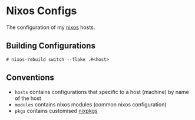 # Nixos Configs

The configuration of my [nixos](https://nixos.org/) hosts.

## Building Configurations
```console
# nixos-rebuild switch --flake .#<host>
```

## Conventions
* `hosts` contains configurations that specific to a host (machine) by name of the host
* `modules` contains nixos modules (common nixos configuration)
* `pkgs` contains customised [nixpkgs](https://github.com/NixOS/nixpkgs)
